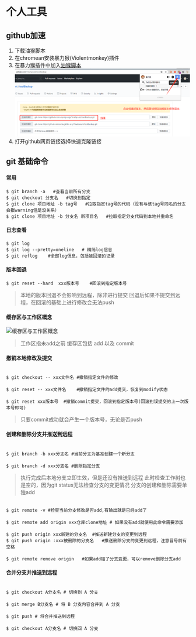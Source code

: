 # 个人工具

## github加速
1. 下载油猴脚本
2. 在chromean安装暴力猴(Violentmonkey)插件
3. 在暴力猴插件中加入[油猴脚本](./github_accelerated_oil_monkey.txt)
![](./image/github_accelerate.png)
4. 打开github网页链接选择快速克隆链接


## git 基础命令

#### 常用
```shell
$ git branch -a   #查看当前所有分支
$ git checkout 分支名   #切换到指定
$ git clone 项目地址 -b tag号   #拉取指定tag号的代码（没有与该tag号同名的分支会报warning但是没关系）
$ git clone 项目地址 -b 分支名 新项目名   #拉取指定分支代码到本地并重命名
```


#### 日志查看
```shell
$ git log 
$ git log --pretty=oneline   # 精简log信息
$ git reflog    #全部log信息，包括被回滚的记录
```

#### 版本回退
```shell
$ git reset --hard  xxx版本号    #回滚到指定版本号
```
> 本地的版本回退不会影响到远程，除非进行提交
> 回退后如果不提交到远程，在回滚的基础上进行修改会无法push



#### 缓存区与工作区概念
![缓存区与工作区概念](https://static.liaoxuefeng.com/files/attachments/919020037470528/0)
> 工作区指未add之前
> 缓存区包括 add 以及 commit 



#### 撤销本地修改及提交
```shell

$ git checkout -- xxx文件名 #撤销指定文件的修改

$ git reset -- xxx文件名    #撤销指定文件的add提交，恢复到modify状态

$ git reset xxx版本号  #撤销commit提交，回滚到指定版本号(回滚到误提交的上一次版本号即可)

```
> 只要commit成功就会产生一个版本号，无论是否push


#### 创建和删除分支并推送到远程

```shell

$ git branch -b xxx分支名 #当前分支为基准创建一个新分支

$ git branch -d xxx分支名 #删除指定分支

```
> 执行完成后本地分支立即生效，但是还没有推送到远程
> 此时检查工作树也是空的，因为git status无法检查分支的变更情况
> 分支的创建和删除需要单独add
 
```shell

$ git remote -v #检查当前分支修改是否add,有输出就是已经add了

$ git remote add origin xxx仓库clone地址 # 如果没有add就使用此命令需要添加

$ git push origin xxx新建的分支名  #推送新建分支的变更到远程
$ git push origin :xxx被删除的分支名   #推送删除分支的变更到远程，注意冒号前有空格

$ git remote remove origin   #如果add错了分支变更，可以remove删除分支add

```

#### 合并分支并推送到远程
```shell

$ git checkout A分支名 # 切换到 A 分支 

$ git merge B分支名 # 将 B 分支内容合并到 A 分支

$ git push # 将合并推送到远程

$ git checkout A分支名 # 切换回 A 分支 

```